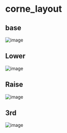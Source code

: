 # corne_layout

## base
![image](https://github.com/Bramstorp/corne_layout/assets/50810755/1d6f33fc-4168-4780-a165-ba47e04cf791)

## Lower
![image](https://github.com/Bramstorp/corne_layout/assets/50810755/7432ff4a-9ff3-44aa-82e1-e20ce656e038)

## Raise
![image](https://github.com/Bramstorp/corne_layout/assets/50810755/80c65a9e-6b29-447d-b9a5-44ab2c7f074f)

## 3rd
![image](https://github.com/Bramstorp/corne_layout/assets/50810755/6de55a2b-9884-4f59-97a4-0658aaf65c6a)
